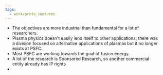 ```yaml
---
tags:
  - work/proto_ventures
---
```


- The objectives are more industrial than fundamental for a lot of researchers.
- Plasma physics doesn't easily lend itself to other applications; there was a division focused on alternative applications of plasmas but it no longer exists at PSFC.
- Most PSFC are working towards the goal of fusion energy.
- A lot of the research is Sponsored Research, so another commercial entity already has IP rights
- 
